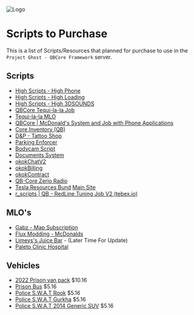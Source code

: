 ![Logo](https://i.imgur.com/pwyqC84.png)



# Scripts to Purchase
This is a list of Scripts/Resources that planned for purchase to use in the `Project Ghost - QBCore Framework` server.


## Scripts

- [High Scripts - High Phone](https://www.high-scripts.com/package/4696722?currency=USD)
- [High Scripts - High Loading](https://www.high-scripts.com/package/4800409)
- [High Scripts - High 3DSOUNDS](https://www.high-scripts.com/package/5035810)
- [QBCore Tequi-la-la Job](https://jimathy666.tebex.io/package/4912104)
- [Tequi-la-la MLO](https://hassarics-maps.tebex.io/package/4441821?currency=USD)
- [QBCore | McDonald's System and Job with Phone Applications](https://summit-store.tebex.io/package/5075572)
- [Core Inventory (QB)](https://www.c8re.store/package/5121548)
- [D&P - Tattoo Shop](https://dp-store.tebex.io/package/4958467?currency=USD)
- [Parking Enforcer](https://kuzquality.com/package/4992726)
- [Bodycam Script](https://snipe.tebex.io/package/4809917)
- [Documents System](https://legendary-team.tebex.io/package/4365691)
- [okokChatV2](https://okok.tebex.io/package/4967999)
- [okokBilling](https://okok.tebex.io/package/4724911)
- [okokContract](https://okok.tebex.io/package/5044425)
- [QB-Core Zerio Radio](https://store.zerio-scripts.com/package/4998461)
- [Tesla Resources Bund](https://playlolly.tebex.io/package/5112146) [Main Site](https://www.playlolly.net/)
- [r_scripts | QB - RedLine Tuning Job V2 (tebex.io)](https://rscripts.tebex.io/package/5164051)


## MLO's

- [Gabz - Map Subscription](https://fivem.gabzv.com/category/subscription)
- [Flux Modding - McDonalds](https://flux-modding.tebex.io/package/4768908)
- [Limeys's Juice Bar](https://hanestudios.tebex.io/package/4527096) - (Later Time For Update)
- [Paleto Clinic Hospital](https://igro45.tebex.io/package/5127450?currency=USD)

## Vehicles

- [2022 Prison van pack](https://troopercorentin.com/products/2022-prison-van-pack?variant=40910566686925) $10.16
- [Prison Bus](https://troopercorentin.com/products/prison-bus) $5.16
- [Police S.W.A.T Rook](https://troopercorentin.com/products/police-rook) $5.16
- [Police S.W.A.T Gurkha](https://troopercorentin.com/products/police-s-w-a-t-gurkha) $5.16
- [Police S.W.A.T 2014 Generic SUV](https://troopercorentin.com/products/police-s-w-a-t-2014-generic-suv) $5.16
